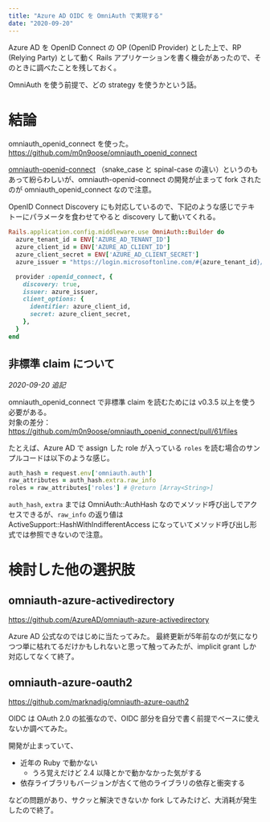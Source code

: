 ```yaml
---
title: "Azure AD OIDC を OmniAuth で実現する"
date: "2020-09-20"
---
```


Azure AD を OpenID Connect の OP (OpenID Provider) とした上で、RP (Relying Party) として動く Rails アプリケーションを書く機会があったので、そのときに調べたことを残しておく。

OmniAuth を使う前提で、どの strategy を使うかという話。

# 結論

omniauth\_openid\_connect を使った。<br>
https://github.com/m0n9oose/omniauth_openid_connect

[omniauth-openid-connect](https://github.com/jjbohn/omniauth-openid-connect) （snake\_case と spinal-case の違い）というのもあって紛らわしいが、omniauth-openid-connect の開発が止まって fork されたのが omniauth\_openid\_connect なので注意。

OpenID Connect Discovery にも対応しているので、下記のような感じでテキトーにパラメータを食わせてやると discovery して動いてくれる。

```ruby
Rails.application.config.middleware.use OmniAuth::Builder do
  azure_tenant_id = ENV['AZURE_AD_TENANT_ID']
  azure_client_id = ENV['AZURE_AD_CLIENT_ID']
  azure_client_secret = ENV['AZURE_AD_CLIENT_SECRET']
  azure_issuer = "https://login.microsoftonline.com/#{azure_tenant_id}/v2.0"

  provider :openid_connect, {
    discovery: true,
    issuer: azure_issuer,
    client_options: {
      identifier: azure_client_id,
      secret: azure_client_secret,
    },
  }
end
```

## 非標準 claim について

*2020-09-20 追記*

omniauth\_openid\_connect で非標準 claim を読むためには v0.3.5 以上を使う必要がある。<br>
対象の差分：https://github.com/m0n9oose/omniauth_openid_connect/pull/61/files

たとえば、Azure AD で assign した role が入っている `roles` を読む場合のサンプルコードは以下のような感じ。

```ruby
auth_hash = request.env['omniauth.auth']
raw_attributes = auth_hash.extra.raw_info
roles = raw_attributes['roles'] # @return [Array<String>]
```

`auth_hash`, `extra` までは OmniAuth::AuthHash なのでメソッド呼び出しでアクセスできるが、`raw_info` の返り値は ActiveSupport::HashWithIndifferentAccess になっていてメソッド呼び出し形式では参照できないので注意。

# 検討した他の選択肢

## omniauth-azure-activedirectory

https://github.com/AzureAD/omniauth-azure-activedirectory

Azure AD 公式なのではじめに当たってみた。
最終更新が5年前なのが気になりつつ単に枯れてるだけかもしれないと思って触ってみたが、implicit grant しか対応してなくて終了。

## omniauth-azure-oauth2

https://github.com/marknadig/omniauth-azure-oauth2

OIDC は OAuth 2.0 の拡張なので、OIDC 部分を自分で書く前提でベースに使えないか調べてみた。

開発が止まっていて、

- 近年の Ruby で動かない
    - うろ覚えだけど 2.4 以降とかで動かなかった気がする
- 依存ライブラリもバージョンが古くて他のライブラリの依存と衝突する

などの問題があり、サクッと解決できないか fork してみたけど、大消耗が発生したので終了。
